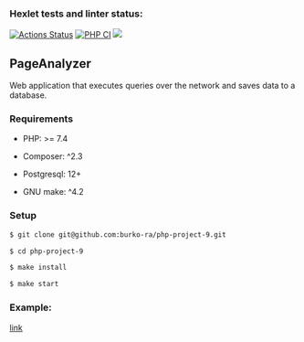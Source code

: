 ### Hexlet tests and linter status:
[![Actions Status](https://github.com/burko-ra/php-project-9/workflows/hexlet-check/badge.svg)](https://github.com/burko-ra/php-project-9/actions)
[![PHP CI](https://github.com/burko-ra/php-project-9/actions/workflows/workflow.yml/badge.svg)](https://github.com/burko-ra/php-project-9/actions/workflows/workflow.yml)
<a href="https://codeclimate.com/github/burko-ra/php-project-9/maintainability"><img src="https://api.codeclimate.com/v1/badges/a315f3f516dce0dc36f0/maintainability" /></a>

## PageAnalyzer
Web application that executes queries over the network and saves data to a database.

### Requirements

- PHP: >= 7.4

- Composer: ^2.3

- Postgresql: 12+

- GNU make: ^4.2

### Setup

```sh
$ git clone git@github.com:burko-ra/php-project-9.git

$ cd php-project-9

$ make install

$ make start
```

### Example:
<a href="https://hexlet-project-9.herokuapp.com/">link</a>
